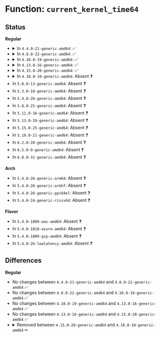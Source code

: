 # Function: <code>current_kernel_time64</code>

## Status
<b>Regular</b>
<ul>
<li>
<details>
<summary>In <code>4.4.0-21-generic-amd64</code>: ✅</summary>

```c
struct timespec current_kernel_time64()
```

```json
{
  "name": "current_kernel_time64",
  "collision_type": "Unique Global",
  "inline_type": "No",
  "funcs": [
    {
      "addr": 18446744071579846192,
      "name": "current_kernel_time64",
      "external": true,
      "loc": "kernel/time/timekeeping.c:2155",
      "file": "kernel/time/timekeeping.c",
      "inline": "seen, unknown",
      "caller_inline": [],
      "caller_func": [
        "kernel/time/time.c:current_fs_time",
        "kernel/time/posix-timers.c:posix_get_realtime_coarse",
        "kernel/audit.c:audit_log_start",
        "kernel/auditsc.c:__audit_syscall_entry",
        "mm/shmem.c:shmem_get_inode",
        "mm/shmem.c:shmem_unlink",
        "mm/shmem.c:shmem_mknod",
        "mm/shmem.c:shmem_rename2",
        "mm/shmem.c:shmem_rename2",
        "mm/shmem.c:shmem_link",
        "mm/shmem.c:shmem_truncate_range",
        "mm/shmem.c:shmem_setattr",
        "mm/shmem.c:shmem_fallocate",
        "mm/shmem.c:shmem_symlink",
        "fs/pipe.c:create_pipe_files",
        "fs/libfs.c:mount_pseudo",
        "fs/libfs.c:simple_link",
        "fs/libfs.c:simple_unlink",
        "fs/libfs.c:simple_rename",
        "fs/libfs.c:simple_fill_super",
        "fs/libfs.c:simple_fill_super",
        "fs/libfs.c:alloc_anon_inode",
        "fs/nsfs.c:ns_get_path",
        "fs/posix_acl.c:simple_set_acl",
        "fs/proc/inode.c:proc_alloc_inode",
        "fs/proc/inode.c:proc_get_inode",
        "fs/proc/base.c:proc_pid_make_inode",
        "fs/proc/self.c:proc_setup_self",
        "fs/proc/thread_self.c:proc_setup_thread_self",
        "fs/proc/proc_sysctl.c:proc_sys_make_inode",
        "fs/kernfs/inode.c:kernfs_get_inode",
        "fs/kernfs/dir.c:kernfs_add_one",
        "fs/devpts/inode.c:devpts_mount",
        "fs/devpts/inode.c:devpts_mount",
        "fs/devpts/inode.c:devpts_pty_new",
        "fs/ext4/super.c:ext4_quota_off",
        "fs/ramfs/inode.c:ramfs_get_inode",
        "fs/ramfs/inode.c:ramfs_mknod",
        "fs/ramfs/inode.c:ramfs_symlink",
        "fs/hugetlbfs/inode.c:hugetlbfs_fill_super",
        "fs/hugetlbfs/inode.c:hugetlbfs_get_inode",
        "fs/hugetlbfs/inode.c:hugetlbfs_mknod",
        "fs/hugetlbfs/inode.c:hugetlbfs_symlink",
        "fs/hugetlbfs/inode.c:hugetlbfs_fallocate",
        "fs/fuse/control.c:fuse_ctl_add_dentry",
        "fs/debugfs/inode.c:debugfs_get_inode",
        "fs/tracefs/inode.c:tracefs_get_inode",
        "fs/pstore/inode.c:pstore_get_inode",
        "fs/efivarfs/inode.c:efivarfs_get_inode",
        "ipc/mqueue.c:mqueue_read_file",
        "ipc/mqueue.c:SYSC_mq_getsetattr",
        "ipc/mqueue.c:mqueue_get_inode",
        "ipc/mqueue.c:mqueue_unlink",
        "ipc/mqueue.c:mqueue_create",
        "ipc/mqueue.c:SyS_mq_timedsend",
        "ipc/mqueue.c:SyS_mq_timedreceive",
        "ipc/mqueue.c:SyS_mq_notify",
        "ipc/mqueue.c:SyS_mq_notify",
        "security/keys/gc.c:key_garbage_collector",
        "security/keys/key.c:key_set_timeout",
        "security/keys/key.c:key_revoke",
        "security/keys/key.c:key_reject_and_link",
        "security/keys/keyring.c:keyring_search_aux",
        "security/keys/keyring.c:find_keyring_by_name",
        "security/keys/process_keys.c:lookup_user_key",
        "security/keys/proc.c:proc_keys_show",
        "security/inode.c:securityfs_create_file",
        "security/selinux/selinuxfs.c:sel_make_inode",
        "security/apparmor/apparmorfs.c:__aa_fs_profile_migrate_dents",
        "drivers/usb/core/devio.c:usbdev_do_ioctl",
        "drivers/usb/core/devio.c:usbdev_do_ioctl",
        "drivers/usb/core/devio.c:usbdev_do_ioctl"
      ]
    }
  ],
  "symbols": [
    {
      "addr": 18446744071579846192,
      "name": "current_kernel_time64",
      "section": ".text",
      "bind": "STB_GLOBAL",
      "size": 58
    }
  ]
}
```
</details>
</li>
<li>
<details>
<summary>In <code>4.8.0-22-generic-amd64</code>: ✅</summary>

```c
struct timespec current_kernel_time64()
```

```json
{
  "name": "current_kernel_time64",
  "collision_type": "Unique Global",
  "inline_type": "No",
  "funcs": [
    {
      "addr": 18446744071579875392,
      "name": "current_kernel_time64",
      "external": true,
      "loc": "kernel/time/timekeeping.c:2160",
      "file": "kernel/time/timekeeping.c",
      "inline": "seen, unknown",
      "caller_inline": [],
      "caller_func": [
        "kernel/time/time.c:current_fs_time",
        "kernel/time/posix-timers.c:posix_get_realtime_coarse",
        "kernel/audit.c:audit_log_start",
        "kernel/auditsc.c:__audit_syscall_entry",
        "kernel/bpf/inode.c:bpf_get_inode",
        "mm/shmem.c:shmem_symlink",
        "mm/shmem.c:shmem_rename2",
        "mm/shmem.c:shmem_rename2",
        "mm/shmem.c:shmem_unlink",
        "mm/shmem.c:shmem_link",
        "mm/shmem.c:shmem_mknod",
        "mm/shmem.c:shmem_fallocate",
        "mm/shmem.c:shmem_get_inode",
        "mm/shmem.c:shmem_setattr",
        "mm/shmem.c:shmem_truncate_range",
        "fs/pipe.c:create_pipe_files",
        "fs/libfs.c:alloc_anon_inode",
        "fs/libfs.c:simple_fill_super",
        "fs/libfs.c:simple_fill_super",
        "fs/libfs.c:simple_rename",
        "fs/libfs.c:simple_unlink",
        "fs/libfs.c:simple_link",
        "fs/libfs.c:mount_pseudo",
        "fs/nsfs.c:ns_get_path",
        "fs/posix_acl.c:simple_set_acl",
        "fs/proc/inode.c:proc_get_inode",
        "fs/proc/inode.c:proc_alloc_inode",
        "fs/proc/base.c:proc_pid_make_inode",
        "fs/proc/self.c:proc_setup_self",
        "fs/proc/thread_self.c:proc_setup_thread_self",
        "fs/proc/proc_sysctl.c:proc_sys_make_inode",
        "fs/devpts/inode.c:devpts_pty_new",
        "fs/devpts/inode.c:devpts_mount",
        "fs/devpts/inode.c:devpts_mount",
        "fs/ext4/super.c:ext4_quota_off",
        "fs/jbd2/commit.c:journal_submit_commit_record",
        "fs/ramfs/inode.c:ramfs_symlink",
        "fs/ramfs/inode.c:ramfs_mknod",
        "fs/ramfs/inode.c:ramfs_get_inode",
        "fs/hugetlbfs/inode.c:hugetlbfs_fill_super",
        "fs/hugetlbfs/inode.c:hugetlbfs_symlink",
        "fs/hugetlbfs/inode.c:hugetlbfs_mknod",
        "fs/hugetlbfs/inode.c:hugetlbfs_get_inode",
        "fs/hugetlbfs/inode.c:hugetlbfs_fallocate",
        "fs/fuse/control.c:fuse_ctl_add_dentry",
        "fs/tracefs/inode.c:tracefs_get_inode",
        "fs/pstore/inode.c:pstore_get_inode",
        "fs/efivarfs/inode.c:efivarfs_get_inode",
        "ipc/mqueue.c:SYSC_mq_getsetattr",
        "ipc/mqueue.c:SyS_mq_notify",
        "ipc/mqueue.c:SyS_mq_notify",
        "ipc/mqueue.c:SyS_mq_timedreceive",
        "ipc/mqueue.c:SyS_mq_timedsend",
        "ipc/mqueue.c:mqueue_read_file",
        "ipc/mqueue.c:mqueue_unlink",
        "ipc/mqueue.c:mqueue_create",
        "ipc/mqueue.c:mqueue_get_inode",
        "security/keys/gc.c:key_garbage_collector",
        "security/keys/key.c:key_revoke",
        "security/keys/key.c:key_set_timeout",
        "security/keys/key.c:key_reject_and_link",
        "security/keys/keyring.c:find_keyring_by_name",
        "security/keys/keyring.c:keyring_search_aux",
        "security/keys/process_keys.c:lookup_user_key",
        "security/keys/proc.c:proc_keys_show",
        "security/inode.c:__securityfs_setup_d_inode",
        "security/selinux/selinuxfs.c:sel_make_inode",
        "security/apparmor/apparmorfs.c:__aa_fs_profile_migrate_dents",
        "drivers/usb/core/devio.c:usbdev_do_ioctl",
        "drivers/usb/core/devio.c:usbdev_do_ioctl",
        "drivers/usb/core/devio.c:usbdev_do_ioctl"
      ]
    }
  ],
  "symbols": [
    {
      "addr": 18446744071579875392,
      "name": "current_kernel_time64",
      "section": ".text",
      "bind": "STB_GLOBAL",
      "size": 57
    }
  ]
}
```
</details>
</li>
<li>
<details>
<summary>In <code>4.10.0-19-generic-amd64</code>: ✅</summary>

```c
struct timespec current_kernel_time64()
```

```json
{
  "name": "current_kernel_time64",
  "collision_type": "Unique Global",
  "inline_type": "No",
  "funcs": [
    {
      "addr": 18446744071579887168,
      "name": "current_kernel_time64",
      "external": true,
      "loc": "kernel/time/timekeeping.c:2172",
      "file": "kernel/time/timekeeping.c",
      "inline": "seen, unknown",
      "caller_inline": [],
      "caller_func": [
        "kernel/time/time.c:current_fs_time",
        "kernel/time/posix-timers.c:posix_get_realtime_coarse",
        "kernel/auditsc.c:__audit_syscall_entry",
        "kernel/trace/trace_hwlat.c:kthread_fn",
        "fs/inode.c:current_time",
        "fs/jbd2/commit.c:journal_submit_commit_record",
        "security/keys/gc.c:key_garbage_collector",
        "security/keys/key.c:key_revoke",
        "security/keys/key.c:key_set_timeout",
        "security/keys/key.c:key_reject_and_link",
        "security/keys/keyring.c:find_keyring_by_name",
        "security/keys/keyring.c:keyring_search_aux",
        "security/keys/process_keys.c:lookup_user_key",
        "security/keys/proc.c:proc_keys_show",
        "security/inode.c:__securityfs_setup_d_inode"
      ]
    }
  ],
  "symbols": [
    {
      "addr": 18446744071579887168,
      "name": "current_kernel_time64",
      "section": ".text",
      "bind": "STB_GLOBAL",
      "size": 57
    }
  ]
}
```
</details>
</li>
<li>
<details>
<summary>In <code>4.13.0-16-generic-amd64</code>: ✅</summary>

```c
struct timespec current_kernel_time64()
```

```json
{
  "name": "current_kernel_time64",
  "collision_type": "Unique Global",
  "inline_type": "No",
  "funcs": [
    {
      "addr": 18446744071579896240,
      "name": "current_kernel_time64",
      "external": true,
      "loc": "kernel/time/timekeeping.c:2161",
      "file": "kernel/time/timekeeping.c",
      "inline": "seen, unknown",
      "caller_inline": [],
      "caller_func": [
        "kernel/time/posix-timers.c:posix_get_realtime_coarse",
        "fs/inode.c:current_time",
        "fs/jbd2/commit.c:journal_submit_commit_record",
        "security/keys/gc.c:key_garbage_collector",
        "security/keys/key.c:key_revoke",
        "security/keys/key.c:key_set_timeout",
        "security/keys/key.c:key_reject_and_link",
        "security/keys/keyring.c:find_keyring_by_name",
        "security/keys/keyring.c:keyring_search_aux",
        "security/keys/process_keys.c:lookup_user_key",
        "security/keys/proc.c:proc_keys_show"
      ]
    }
  ],
  "symbols": [
    {
      "addr": 18446744071579896240,
      "name": "current_kernel_time64",
      "section": ".text",
      "bind": "STB_GLOBAL",
      "size": 61
    }
  ]
}
```
</details>
</li>
<li>
<details>
<summary>In <code>4.15.0-20-generic-amd64</code>: ✅</summary>

```c
struct timespec current_kernel_time64()
```

```json
{
  "name": "current_kernel_time64",
  "collision_type": "Unique Global",
  "inline_type": "No",
  "funcs": [
    {
      "addr": 18446744071579940768,
      "name": "current_kernel_time64",
      "external": true,
      "loc": "kernel/time/timekeeping.c:2190",
      "file": "kernel/time/timekeeping.c",
      "inline": "seen, unknown",
      "caller_inline": [],
      "caller_func": [
        "kernel/time/posix-timers.c:posix_get_realtime_coarse",
        "kernel/auditsc.c:__audit_syscall_entry",
        "fs/inode.c:current_time",
        "fs/jbd2/commit.c:journal_submit_commit_record"
      ]
    }
  ],
  "symbols": [
    {
      "addr": 18446744071579940768,
      "name": "current_kernel_time64",
      "section": ".text",
      "bind": "STB_GLOBAL",
      "size": 61
    }
  ]
}
```
</details>
</li>
<li>
<details>
<summary>In <code>4.18.0-10-generic-amd64</code>: Absent ❓</summary>

```json
{
  "name": "current_kernel_time64",
  "collision_type": "Static Duplication",
  "inline_type": "Full",
  "funcs": [
    {
      "addr": 18446744071580018052,
      "name": "current_kernel_time64",
      "external": false,
      "loc": "include/linux/timekeeping.h:257",
      "file": "kernel/time/posix-timers.c",
      "inline": "declared, inlined",
      "caller_inline": [
        "kernel/time/posix-timers.c:posix_get_realtime_coarse"
      ],
      "caller_func": []
    },
    {
      "addr": 18446744071580222082,
      "name": "current_kernel_time64",
      "external": false,
      "loc": "include/linux/timekeeping.h:257",
      "file": "kernel/audit.c",
      "inline": "declared, inlined",
      "caller_inline": [],
      "caller_func": []
    },
    {
      "addr": 18446744071580250792,
      "name": "current_kernel_time64",
      "external": false,
      "loc": "include/linux/timekeeping.h:257",
      "file": "kernel/auditsc.c",
      "inline": "declared, inlined",
      "caller_inline": [
        "kernel/auditsc.c:__audit_syscall_entry"
      ],
      "caller_func": []
    },
    {
      "addr": 18446744071581699187,
      "name": "current_kernel_time64",
      "external": false,
      "loc": "include/linux/timekeeping.h:257",
      "file": "fs/inode.c",
      "inline": "declared, inlined",
      "caller_inline": [
        "fs/inode.c:current_time"
      ],
      "caller_func": []
    },
    {
      "addr": 18446744071582602389,
      "name": "current_kernel_time64",
      "external": false,
      "loc": "include/linux/timekeeping.h:257",
      "file": "fs/jbd2/commit.c",
      "inline": "declared, inlined",
      "caller_inline": [
        "fs/jbd2/commit.c:journal_submit_commit_record"
      ],
      "caller_func": []
    }
  ],
  "symbols": []
}
```
</details>
</li>
<li>
In <code>5.0.0-13-generic-amd64</code>: Absent ❓
</li>
<li>
In <code>5.3.0-18-generic-amd64</code>: Absent ❓
</li>
<li>
In <code>5.4.0-26-generic-amd64</code>: Absent ❓
</li>
<li>
In <code>5.8.0-25-generic-amd64</code>: Absent ❓
</li>
<li>
In <code>5.11.0-16-generic-amd64</code>: Absent ❓
</li>
<li>
In <code>5.13.0-19-generic-amd64</code>: Absent ❓
</li>
<li>
In <code>5.15.0-25-generic-amd64</code>: Absent ❓
</li>
<li>
In <code>5.19.0-21-generic-amd64</code>: Absent ❓
</li>
<li>
In <code>6.2.0-20-generic-amd64</code>: Absent ❓
</li>
<li>
In <code>6.5.0-9-generic-amd64</code>: Absent ❓
</li>
<li>
In <code>6.8.0-31-generic-amd64</code>: Absent ❓
</li>
</ul>
<b>Arch</b>
<ul>
<li>
In <code>5.4.0-26-generic-arm64</code>: Absent ❓
</li>
<li>
In <code>5.4.0-26-generic-armhf</code>: Absent ❓
</li>
<li>
In <code>5.4.0-26-generic-ppc64el</code>: Absent ❓
</li>
<li>
In <code>5.4.0-24-generic-riscv64</code>: Absent ❓
</li>
</ul>
<b>Flavor</b>
<ul>
<li>
In <code>5.4.0-1009-aws-amd64</code>: Absent ❓
</li>
<li>
In <code>5.4.0-1010-azure-amd64</code>: Absent ❓
</li>
<li>
In <code>5.4.0-1009-gcp-amd64</code>: Absent ❓
</li>
<li>
In <code>5.4.0-26-lowlatency-amd64</code>: Absent ❓
</li>
</ul>

## Differences
<b>Regular</b>
<ul>
<li>
No changes between <code>4.4.0-21-generic-amd64</code> and <code>4.8.0-22-generic-amd64</code> ✅
</li>
<li>
No changes between <code>4.8.0-22-generic-amd64</code> and <code>4.10.0-19-generic-amd64</code> ✅
</li>
<li>
No changes between <code>4.10.0-19-generic-amd64</code> and <code>4.13.0-16-generic-amd64</code> ✅
</li>
<li>
No changes between <code>4.13.0-16-generic-amd64</code> and <code>4.15.0-20-generic-amd64</code> ✅
</li>
<li>
<details>
<summary>Removed between <code>4.15.0-20-generic-amd64</code> and <code>4.18.0-10-generic-amd64</code> ➖</summary>

```c
struct timespec current_kernel_time64()
```
</details>
</li>
</ul>
